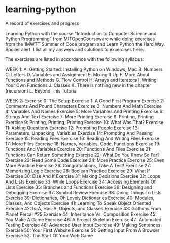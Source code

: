 # learning-python
A record of exercises and progress

Learning Python with the course "Introduction to Computer Science and Python Programming" from MITOpenCourseware while doing exercises
from the 1MWTT Summer of Code program and Learn Python the Hard Way. Spoiler alert: I list all my answers and solutions to excercises here.

The exercises are listed in accordance with the following syllabus:

WEEK 1:
A. Getting Started: Installing Python on Windows, Mac
B. Numbers
C. Letters
D. Variables and Assignment
E. Mixing It Up
F. More About Functions and Methods
G. Flow Control
H. Arrays and Iterators
I. Writing Your Own Functions
J. Classes
K. There is nothing new in the chapter (recursion)
L. Beyond This Tutorial

WEEK 2:
Exercise 0: The Setup
Exercise 1: A Good First Program
Exercise 2: Comments And Pound Characters
Exercise 3: Numbers And Math
Exercise 4: Variables And Names
Exercise 5: More Variables And Printing
Exercise 6: Strings And Text
Exercise 7: More Printing
Exercise 8: Printing, Printing
Exercise 9: Printing, Printing, Printing
Exercise 10: What Was That?
Exercise 11: Asking Questions
Exercise 12: Prompting People
Exercise 13: Parameters, Unpacking, Variables
Exercise 14: Prompting And Passing
Exercise 15: Reading Files
Exercise 16: Reading And Writing Files
Exercise 17: More Files
Exercise 18: Names, Variables, Code, Functions
Exercise 19: Functions And Variables
Exercise 20: Functions And Files
Exercise 21: Functions Can Return Something
Exercise 22: What Do You Know So Far?
Exercise 23: Read Some Code
Exercise 24: More Practice
Exercise 25: Even More Practice
Exercise 26: Congratulations, Take A Test!
Exercise 27: Memorizing Logic
Exercise 28: Boolean Practice
Exercise 29: What If
Exercise 30: Else And If
Exercise 31: Making Decisions
Exercise 32: Loops And Lists
Exercise 33: While Loops
Exercise 34: Accessing Elements Of Lists
Exercise 35: Branches and Functions
Exercise 36: Designing and Debugging
Exercise 37: Symbol Review
Exercise 38: Doing Things To Lists
Exercise 39: Dictionaries, Oh Lovely Dictionaries
Exercise 40: Modules, Classes, And Objects
Exercise 41: Learning To Speak Object Oriented
Exercise 42: Is-A, Has-A, Objects, and Classes
Exercise 43: Gothons From Planet Percal #25
Exercise 44: Inheritance Vs. Composition
Exercise 45: You Make A Game
Exercise 46: A Project Skeleton
Exercise 47: Automated Testing
Exercise 48: Advanced User Input
Exercise 49: Making Sentences
Exercise 50: Your First Website
Exercise 51: Getting Input From A Browser
Exercise 52: The Start Of Your Web Game
